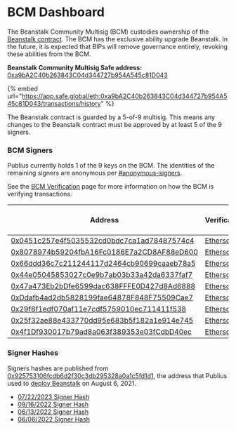 # BCM Dashboard

The Beanstalk Community Multisig (BCM) custodies ownership of the [Beanstalk contract](../../protocol/contracts.md). The BCM has the exclusive ability upgrade Beanstalk. In the future, it is expected that BIPs will remove governance entirely, revoking these abilities from the BCM.

**Beanstalk Community Multisig Safe address:** [0xa9bA2C40b263843C04d344727b954A545c81D043](https://etherscan.io/address/0xa9bA2C40b263843C04d344727b954A545c81D043)

{% embed url="https://app.safe.global/eth:0xa9bA2C40b263843C04d344727b954A545c81D043/transactions/history" %}

The Beanstalk contract is guarded by a 5-of-9 multisig. This means any changes to the Beanstalk contract must be approved by at least 5 of the 9 signers.

### BCM Signers

Publius currently holds 1 of the 9 keys on the BCM. The identities of the remaining signers are anonymous per [#anonymous-signers](bcm-process.md#anonymous-signers "mention").

See the [BCM Verification](https://community.bean.money/bcm-verification) page for more information on how the BCM is verifying transactions.

<table><thead><tr><th width="464.3333333333333">Address</th><th>Verifications</th><th>Date of Last Verification</th></tr></thead><tbody><tr><td><a href="https://etherscan.io/address/0x0451c257e4f5035532cd0bdc7ca1ad78487574c4">0x0451c257e4f5035532cd0bdc7ca1ad78487574c4</a></td><td><a href="https://etherscan.io/verifiedSignatures?q=0x0451c257e4f5035532cd0bdc7ca1ad78487574c4">Etherscan</a></td><td>8/28/23</td></tr><tr><td><a href="https://etherscan.io/address/0x8078974b59204fbA16Fc0186E7a2CD8AF88eD600">0x8078974b59204fbA16Fc0186E7a2CD8AF88eD600</a></td><td><a href="https://etherscan.io/verifiedSignatures?q=0x8078974b59204fba16fc0186e7a2cd8af88ed600">Etherscan</a></td><td>8/27/23</td></tr><tr><td><a href="https://etherscan.io/address/0x66ddd36c7c211244117d2464cb90699caaeb78a5">0x66ddd36c7c211244117d2464cb90699caaeb78a5</a></td><td><a href="https://etherscan.io/verifiedSignatures?q=0x66ddd36c7c211244117d2464cb90699caaeb78a5">Etherscan</a></td><td>8/27/23</td></tr><tr><td><a href="https://etherscan.io/address/0x44e05045853027c0e9b7ab03b33a42da6337faf7">0x44e05045853027c0e9b7ab03b33a42da6337faf7</a></td><td><a href="https://etherscan.io/verifiedSignatures?q=0x44e05045853027c0e9b7ab03b33a42da6337faf7">Etherscan</a></td><td>8/24/23</td></tr><tr><td><a href="https://etherscan.io/address/0x47a473Eb2bDfe6599dac638FFFE0D427d8Ad6888">0x47a473Eb2bDfe6599dac638FFFE0D427d8Ad6888</a></td><td><a href="https://etherscan.io/verifiedSignatures?q=0x47a473eb2bdfe6599dac638fffe0d427d8ad6888">Etherscan</a></td><td>8/23/23</td></tr><tr><td><a href="https://etherscan.io/address/0xDdafb4ad2db5828199fae64878F848F75509Cae7">0xDdafb4ad2db5828199fae64878F848F75509Cae7</a></td><td><a href="https://etherscan.io/verifiedSignatures?q=0xDdafb4ad2db5828199fae64878F848F75509Cae7">Etherscan</a></td><td>8/27/23</td></tr><tr><td><a href="https://etherscan.io/address/0x29f8f1edf070af11e7cdf5759010ec711411f538">0x29f8f1edf070af11e7cdf5759010ec711411f538</a></td><td><a href="https://etherscan.io/verifiedSignatures?q=0x29f8f1edf070af11e7cdf5759010ec711411f538">Etherscan</a></td><td>8/27/23</td></tr><tr><td><a href="https://etherscan.io/address/0x25f32ae88e433770dd95e683b5f182a1e914e745">0x25f32ae88e433770dd95e683b5f182a1e914e745</a></td><td><a href="https://etherscan.io/verifiedSignatures?q=0x25f32ae88e433770dd95e683b5f182a1e914e745">Etherscan</a></td><td>8/24/23</td></tr><tr><td><a href="https://etherscan.io/address/0x4f1Df930017b79ad8a063f389353e03fCdbD40ec">0x4f1Df930017b79ad8a063f389353e03fCdbD40ec</a></td><td><a href="https://etherscan.io/verifiedSignatures?q=0x4f1df930017b79ad8a063f389353e03fcdbd40ec">Etherscan</a></td><td>8/26/23</td></tr></tbody></table>

### Signer Hashes

Signers hashes are published from [0x925753106fcdb6d2f30c3db295328a0a1c5fd1d1](https://etherscan.io/address/0x925753106fcdb6d2f30c3db295328a0a1c5fd1d1), the address that Publius used to [deploy Beanstalk](https://etherscan.io/tx/0x40b23cea3aa6e1a7dd89bbcd24c67f6fa1f6d663d7609f14046cd6cf50b6ce86) on August 6, 2021.

* [07/22/2023 Signer Hash](https://etherscan.io/verifySig/22066)
* [09/16/2022 Signer Hash](https://etherscan.io/verifySig/10511)
* [06/13/2022 Signer Hash](https://etherscan.io/verifySig/7236)
* [06/06/2022 Signer Hash](https://etherscan.io/verifySig/7236)
